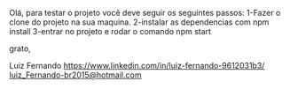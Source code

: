 Olá,
para testar o projeto você deve seguir os seguintes passos:
  1-Fazer o clone do projeto na sua maquina.
  2-instalar as dependencias com npm install
  3-entrar no projeto e rodar o comando npm start 

grato, 


Luiz Fernando 
https://www.linkedin.com/in/luiz-fernando-9612031b3/
luiz_Fernando-br2015@hotmail.com
